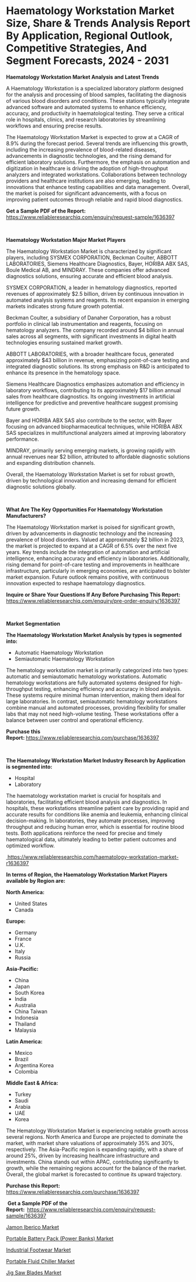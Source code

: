 <p><h1>Haematology Workstation Market Size, Share & Trends Analysis Report By Application, Regional Outlook, Competitive Strategies, And Segment Forecasts, 2024 - 2031</h1></p><p><strong>Haematology Workstation Market Analysis and Latest Trends</strong></p>
<p><p>A Haematology Workstation is a specialized laboratory platform designed for the analysis and processing of blood samples, facilitating the diagnosis of various blood disorders and conditions. These stations typically integrate advanced software and automated systems to enhance efficiency, accuracy, and productivity in haematological testing. They serve a critical role in hospitals, clinics, and research laboratories by streamlining workflows and ensuring precise results.</p><p>The Haematology Workstation Market is expected to grow at a CAGR of 8.9% during the forecast period. Several trends are influencing this growth, including the increasing prevalence of blood-related diseases, advancements in diagnostic technologies, and the rising demand for efficient laboratory solutions. Furthermore, the emphasis on automation and digitization in healthcare is driving the adoption of high-throughput analyzers and integrated workstations. Collaborations between technology providers and healthcare institutions are also emerging, leading to innovations that enhance testing capabilities and data management. Overall, the market is poised for significant advancements, with a focus on improving patient outcomes through reliable and rapid blood diagnostics.</p></p>
<p><strong>Get a Sample PDF of the Report:&nbsp;</strong> <a href="https://www.reliableresearchiq.com/enquiry/request-sample/1636397">https://www.reliableresearchiq.com/enquiry/request-sample/1636397</a></p>
<p>&nbsp;</p>
<p><strong>Haematology Workstation Major Market Players</strong></p>
<p><p>The Haematology Workstation Market is characterized by significant players, including SYSMEX CORPORATION, Beckman Coulter, ABBOTT LABORATORIES, Siemens Healthcare Diagnostics, Bayer, HORIBA ABX SAS, Boule Medical AB, and MINDRAY. These companies offer advanced diagnostics solutions, ensuring accurate and efficient blood analysis.</p><p>SYSMEX CORPORATION, a leader in hematology diagnostics, reported revenues of approximately $2.5 billion, driven by continuous innovation in automated analysis systems and reagents. Its recent expansion in emerging markets indicates strong future growth potential.</p><p>Beckman Coulter, a subsidiary of Danaher Corporation, has a robust portfolio in clinical lab instrumentation and reagents, focusing on hematology analyzers. The company recorded around $4 billion in annual sales across all segments, with significant investments in digital health technologies ensuring sustained market growth.</p><p>ABBOTT LABORATORIES, with a broader healthcare focus, generated approximately $43 billion in revenue, emphasizing point-of-care testing and integrated diagnostic solutions. Its strong emphasis on R&D is anticipated to enhance its presence in the hematology space.</p><p>Siemens Healthcare Diagnostics emphasizes automation and efficiency in laboratory workflows, contributing to its approximately $17 billion annual sales from healthcare diagnostics. Its ongoing investments in artificial intelligence for predictive and preventive healthcare suggest promising future growth.</p><p>Bayer and HORIBA ABX SAS also contribute to the sector, with Bayer focusing on advanced biopharmaceutical techniques, while HORIBA ABX SAS specializes in multifunctional analyzers aimed at improving laboratory performance.</p><p>MINDRAY, primarily serving emerging markets, is growing rapidly with annual revenues near $2 billion, attributed to affordable diagnostic solutions and expanding distribution channels.</p><p>Overall, the Haematology Workstation Market is set for robust growth, driven by technological innovation and increasing demand for efficient diagnostic solutions globally.</p></p>
<p>&nbsp;</p>
<p><strong>What Are The Key Opportunities For Haematology Workstation Manufacturers?</strong></p>
<p><p>The Haematology Workstation market is poised for significant growth, driven by advancements in diagnostic technology and the increasing prevalence of blood disorders. Valued at approximately $2 billion in 2023, the market is projected to expand at a CAGR of 6.5% over the next five years. Key trends include the integration of automation and artificial intelligence, enhancing accuracy and efficiency in laboratories. Additionally, rising demand for point-of-care testing and improvements in healthcare infrastructure, particularly in emerging economies, are anticipated to bolster market expansion. Future outlook remains positive, with continuous innovation expected to reshape haematology diagnostics.</p></p>
<p><strong>Inquire or Share Your Questions If Any Before Purchasing This Report:</strong> <a href="https://www.reliableresearchiq.com/enquiry/pre-order-enquiry/1636397">https://www.reliableresearchiq.com/enquiry/pre-order-enquiry/1636397</a></p>
<p>&nbsp;</p>
<p><strong>Market Segmentation</strong></p>
<p><strong>The Haematology Workstation Market Analysis by types is segmented into:</strong></p>
<p><ul><li>Automatic Haematology Workstation</li><li>Semiautomatic Haematology Workstation</li></ul></p>
<p><p>The hematology workstation market is primarily categorized into two types: automatic and semiautomatic hematology workstations. Automatic hematology workstations are fully automated systems designed for high-throughput testing, enhancing efficiency and accuracy in blood analysis. These systems require minimal human intervention, making them ideal for large laboratories. In contrast, semiautomatic hematology workstations combine manual and automated processes, providing flexibility for smaller labs that may not need high-volume testing. These workstations offer a balance between user control and operational efficiency.</p></p>
<p><strong>Purchase this Report:&nbsp;</strong><a href="https://www.reliableresearchiq.com/purchase/1636397">https://www.reliableresearchiq.com/purchase/1636397</a></p>
<p>&nbsp;</p>
<p><strong>The Haematology Workstation Market Industry Research by Application is segmented into:</strong></p>
<p><ul><li>Hospital</li><li>Laboratory</li></ul></p>
<p><p>The haematology workstation market is crucial for hospitals and laboratories, facilitating efficient blood analysis and diagnostics. In hospitals, these workstations streamline patient care by providing rapid and accurate results for conditions like anemia and leukemia, enhancing clinical decision-making. In laboratories, they automate processes, improving throughput and reducing human error, which is essential for routine blood tests. Both applications reinforce the need for precise and timely haematological data, ultimately leading to better patient outcomes and optimized workflow.</p></p>
<p><a href="https://www.reliableresearchiq.com/haematology-workstation-market-r1636397">&nbsp;https://www.reliableresearchiq.com/haematology-workstation-market-r1636397</a></p>
<p><strong>In terms of Region, the Haematology Workstation Market Players available by Region are:</strong></p>
<p>
    <p> <strong> North America: </strong>
        <ul>
            <li>United States</li>
            <li>Canada</li>
        </ul>
        </p> 
    <p> <strong> Europe: </strong>
        <ul>
            <li>Germany</li>
            <li>France</li>
            <li>U.K.</li>
            <li>Italy</li>
            <li>Russia</li>
        </ul>
        </p> 
    <p> <strong> Asia-Pacific: </strong>
        <ul>
            <li>China</li>
            <li>Japan</li>
            <li>South Korea</li>
            <li>India</li>
            <li>Australia</li>
            <li>China Taiwan</li>
            <li>Indonesia</li>
            <li>Thailand</li>
            <li>Malaysia</li>
        </ul>
        </p> 
    <p> <strong> Latin America: </strong>
        <ul>
            <li>Mexico</li>
            <li>Brazil</li>
            <li>Argentina Korea</li>
            <li>Colombia</li>
        </ul>
        </p> 
    <p> <strong> Middle East & Africa: </strong>
        <ul>
            <li>Turkey</li>
            <li>Saudi</li>
            <li>Arabia</li>
            <li>UAE</li>
            <li>Korea</li>
        </ul>
    </p>
    </p>
<p><p>The Hematology Workstation Market is experiencing notable growth across several regions. North America and Europe are projected to dominate the market, with market share valuations of approximately 35% and 30%, respectively. The Asia-Pacific region is expanding rapidly, with a share of around 25%, driven by increasing healthcare infrastructure and investments. China stands out within APAC, contributing significantly to growth, while the remaining regions account for the balance of the market. Overall, the global market is forecasted to continue its upward trajectory.</p></p>
<p><strong>Purchase this Report: </strong><a href="https://www.reliableresearchiq.com/purchase/1636397">https://www.reliableresearchiq.com/purchase/1636397</a></p>
<p>&nbsp;<strong>Get a Sample PDF of the Report:&nbsp;&nbsp;</strong><a href="https://www.reliableresearchiq.com/enquiry/request-sample/1636397">https://www.reliableresearchiq.com/enquiry/request-sample/1636397</a></p>
<p><strong></strong></p>
<p><p><a href="https://www.linkedin.com/pulse/jamon-iberico-market-size-share-growth-analysis-type-hdxne?trackingId=XoS4jprMSWSSJHw8JnFlUw%3D%3D">Jamon Iberico Market</a></p><p><a href="https://medium.com/@alfredoziemann/global-portable-battery-pack-power-banks-market-opportunities-and-forecast-for-period-from-2024-a0f2a65a83bf">Portable Battery Pack (Power Banks) Market</a></p><p><a href="https://issuu.com/reportprime-2/docs/industrial-footwear-market-size-203_ea548431124153">Industrial Footwear Market</a></p><p><a href="https://medium.com/@alfredoziemann/how-will-the-portable-fluid-chiller-market-evolve-c900ecbad5f7?postPublishedType=repub">Portable Fluid Chiller Market</a></p><p><a href="https://issuu.com/reportprime-2/docs/jig-saw-blades-market-size-2030.ppt_2e9f2f0181bf1d">Jig Saw Blades Market</a></p></p>